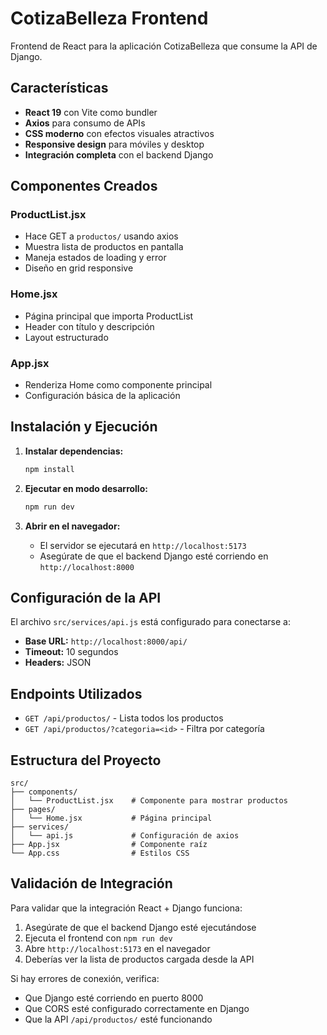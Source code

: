 # CotizaBelleza Frontend

Frontend de React para la aplicación CotizaBelleza que consume la API de Django.

## Características

- **React 19** con Vite como bundler
- **Axios** para consumo de APIs
- **CSS moderno** con efectos visuales atractivos
- **Responsive design** para móviles y desktop
- **Integración completa** con el backend Django

## Componentes Creados

### ProductList.jsx
- Hace GET a `productos/` usando axios
- Muestra lista de productos en pantalla
- Maneja estados de loading y error
- Diseño en grid responsive

### Home.jsx
- Página principal que importa ProductList
- Header con título y descripción
- Layout estructurado

### App.jsx
- Renderiza Home como componente principal
- Configuración básica de la aplicación

## Instalación y Ejecución

1. **Instalar dependencias:**
   ```bash
   npm install
   ```

2. **Ejecutar en modo desarrollo:**
   ```bash
   npm run dev
   ```

3. **Abrir en el navegador:**
   - El servidor se ejecutará en `http://localhost:5173`
   - Asegúrate de que el backend Django esté corriendo en `http://localhost:8000`

## Configuración de la API

El archivo `src/services/api.js` está configurado para conectarse a:
- **Base URL:** `http://localhost:8000/api/`
- **Timeout:** 10 segundos
- **Headers:** JSON

## Endpoints Utilizados

- `GET /api/productos/` - Lista todos los productos
- `GET /api/productos/?categoria=<id>` - Filtra por categoría

## Estructura del Proyecto

```
src/
├── components/
│   └── ProductList.jsx    # Componente para mostrar productos
├── pages/
│   └── Home.jsx           # Página principal
├── services/
│   └── api.js             # Configuración de axios
├── App.jsx                # Componente raíz
└── App.css                # Estilos CSS
```

## Validación de Integración

Para validar que la integración React + Django funciona:

1. Asegúrate de que el backend Django esté ejecutándose
2. Ejecuta el frontend con `npm run dev`
3. Abre `http://localhost:5173` en el navegador
4. Deberías ver la lista de productos cargada desde la API

Si hay errores de conexión, verifica:
- Que Django esté corriendo en puerto 8000
- Que CORS esté configurado correctamente en Django
- Que la API `/api/productos/` esté funcionando
